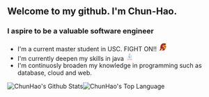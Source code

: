 ## Welcome to my github. I'm Chun-Hao.

### I aspire to be a valuable software engineer

* I'm a current master student in USC. FIGHT ON!! <img alt="trojan" src="https://github.com/ja841014/ja841014/blob/master/trojan.png" width="20">
* I'm currently deepen my skills in java<img alt="java" src="https://github.com/ja841014/ja841014/blob/master/java.png" width="25">
* I'm continuosly broaden my knowledge in programming such as database, cloud and web.
<img align="left" alt="ChunHao's Github Stats" src="https://github-readme-stats.vercel.app/api?username=ja841014&theme=dark&hide_border=true"/>
<!-- [![Anurag's github stats](https://github-readme-stats.vercel.app/api?username=ja841014&theme=dark&hide_border=true)](https://github.com/anuraghazra/github-readme-stats) -->

<img align="left" alt="ChunHao's Top Language" src="https://github-readme-stats.vercel.app/api/top-langs/?username=ja841014&layout=compact&hide=c%23,shaderlab,hlsl&langs_count=6&theme=dark"/>


<!-- [![Top Langs](https://github-readme-stats.vercel.app/api/top-langs/?username=ja841014&layout=compact&?hide=c#&langs_count=10)](https://github.com/anuraghazra/github-readme-stats) -->

